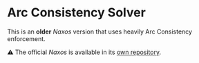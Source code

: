 # Arc Consistency Solver

This is an __older__ _Naxos_ version that uses heavily Arc
Consistency enforcement.

:warning: The official _Naxos_ is available in its [own
repository](https://github.com/pothitos/naxos).
